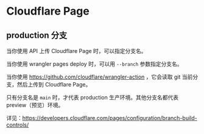 # Cloudflare Page

## production 分支

当你使用 API 上传 Cloudflare Page 时，可以指定分支名。

当你使用 wrangler pages deploy 时，可以用 `--branch` 参数指定分支名。

当你使用 https://github.com/cloudflare/wrangler-action ，它会读取 git 当前分支，然后上传到 Cloudflare Page。

只有分支名是 `main` 时，才代表 production 生产环境。其他分支名都代表 preview（预览）环境。

详见：https://developers.cloudflare.com/pages/configuration/branch-build-controls/
